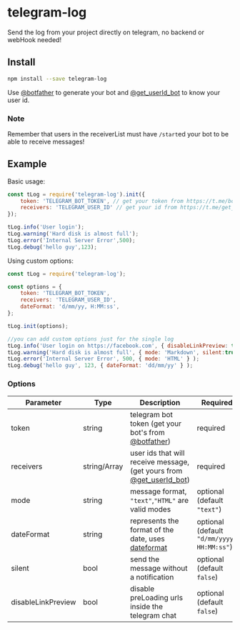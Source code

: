 # telegram-log
Send the log from your project directly on telegram, no backend or webHook needed!

## Install

```sh
npm install --save telegram-log
```

Use [@botfather](https://t.me/botfather) to generate your bot and [@get_userId_bot](https://t.me/get_userId_bot) to know your user id.

### Note
Remember that users in the receiverList must have `/start`ed your bot to be able to receive messages!

## Example 

Basic usage:

```js
const tLog = require('telegram-log').init({
	token: 'TELEGRAM_BOT_TOKEN', // get your token from https://t.me/botfather
	receivers: 'TELEGRAM_USER_ID' // get your id from https://t.me/get_userId_bot
});

tLog.info('User login');
tLog.warning('Hard disk is almost full');
tLog.error('Internal Server Error',500);
tLog.debug('hello guy',123);
```
Using custom options:

```js
const tLog = require('telegram-log');

const options = {
	token: 'TELEGRAM_BOT_TOKEN',
	receivers: 'TELEGRAM_USER_ID',
	dateFormat: 'd/mm/yy, H:MM:ss',
};

tLog.init(options);

//you can add custom options just for the single log
tLog.info('User login on https://facebook.com', { disableLinkPreview: true } );
tLog.warning('Hard disk is almost full', { mode: 'Markdown', silent:true });
tLog.error('Internal Server Error', 500, { mode: 'HTML' } );
tLog.debug('hello guy', 123, { dateFormat: 'dd/mm/yy' } );
```

### Options


| Parameter | Type | Description | Required |
| ------ | ------ | ------ | ------ |
| token | string | telegram bot token (get your bot's from [@botfather](https://t.me/botfather)) | required |
| receivers | string/Array | user ids that will receive message, (get yours from [@get_userId_bot](https://t.me/get_userId_bot)) | required |
| mode | string| message format, `"text"`,`"HTML"` are valid modes | optional (default `"text"`) |
| dateFormat   | string | represents the format of the date, uses [dateformat](https://www.npmjs.com/package/dateformat) | optional (default `"d/mm/yyyy, HH:MM:ss"`) |
| silent       | bool | send the message without a notification | optional (default `false`) |
| disableLinkPreview  | bool | disable preLoading urls inside the telegram chat | optional (default `false`) |